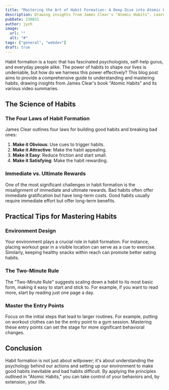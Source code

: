 ```yaml
---
title: "Mastering the Art of Habit Formation: A Deep Dive into Atomic Habits"
description: Drawing insights from James Clear's "Atomic Habits". Learn practical tips and real-world applications to improve your habits and your life.
pubDate: 230831 
author: jyzh 
image:
  url: ""
  alt: "#"
tags: ["general", "webdev"]
draft: true
---
```


Habit formation is a topic that has fascinated psychologists, self-help gurus, and everyday people alike. The power of habits to shape our lives is undeniable, but how do we harness this power effectively? This blog post aims to provide a comprehensive guide to understanding and mastering habits, drawing insights from James Clear's book "Atomic Habits" and its various video summaries.


## The Science of Habits

### The Four Laws of Habit Formation

James Clear outlines four laws for building good habits and breaking bad ones:

1.  **Make it Obvious**: Use cues to trigger habits.
2.  **Make it Attractive**: Make the habit appealing.
3.  **Make it Easy**: Reduce friction and start small.
4.  **Make it Satisfying**: Make the habit rewarding.

### Immediate vs. Ultimate Rewards

One of the most significant challenges in habit formation is the misalignment of immediate and ultimate rewards. Bad habits often offer immediate gratification but have long-term costs. Good habits usually require immediate effort but offer long-term benefits.

## Practical Tips for Mastering Habits

### Environment Design
Your environment plays a crucial role in habit formation. For instance, placing workout gear in a visible location can serve as a cue to exercise. Similarly, keeping healthy snacks within reach can promote better eating habits.

### The Two-Minute Rule

The "Two-Minute Rule" suggests scaling down a habit to its most basic form, making it easy to start and stick to. For example, if you want to read more, start by reading just one page a day.

### Master the Entry Points

Focus on the initial steps that lead to larger routines. For example, putting on workout clothes can be the entry point to a gym session. Mastering these entry points can set the stage for more significant behavioral changes.

## Conclusion

Habit formation is not just about willpower; it's about understanding the psychology behind our actions and setting up our environment to make good habits inevitable and bad habits difficult. By applying the principles outlined in "Atomic Habits," you can take control of your behaviors and, by extension, your life.